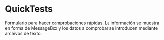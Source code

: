 # QuickTests
Formulario para hacer comprobaciones rápidas. La información se muestra en forma de MessageBox y los datos a comprobar se introducen mediante archivos de texto.
